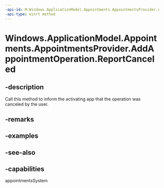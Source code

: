 ```yaml
---
-api-id: M:Windows.ApplicationModel.Appointments.AppointmentsProvider.AddAppointmentOperation.ReportCanceled
-api-type: winrt method
---
```


<!-- Method syntax
public void ReportCanceled()
-->

# Windows.ApplicationModel.Appointments.AppointmentsProvider.AddAppointmentOperation.ReportCanceled

## -description
Call this method to inform the activating app that the operation was canceled by the user.

## -remarks

## -examples

## -see-also

## -capabilities
appointmentsSystem

